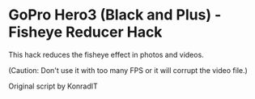 # GoPro Hero3 (Black and Plus) - Fisheye Reducer Hack

This hack reduces the fisheye effect in photos and videos.

(Caution: Don't use it with too many FPS or it will corrupt the video file.)

Original script by KonradIT
